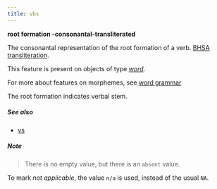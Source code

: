 ```yaml
---
title: vbs
---
```


**root formation -consonantal-transliterated**

The consonantal representation of the root formation of a verb.
[BHSA transliteration](https://shebanq.ancient-data.org/shebanq/static/docs/BHSA-transcription.pdf).

This feature is present on objects of type [*word*](otype).

For more about features on morphemes, see [word grammar](0_wordgrammar)

The root formation indicates verbal stem.

##### See also

* [vs](vs)

##### Note
> There is no empty value, but there is an `absent` value.

To mark *not applicable*, the value `n/a` is used, instead of the usual `NA`.

